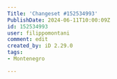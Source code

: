 ```yaml
---
Title: 'Changeset #152534993'
PublishDate: 2024-06-11T10:00:09Z
id: 152534993
user: filippomontani
comment: edit
created_by: iD 2.29.0
tags:
- Montenegro

---
```

